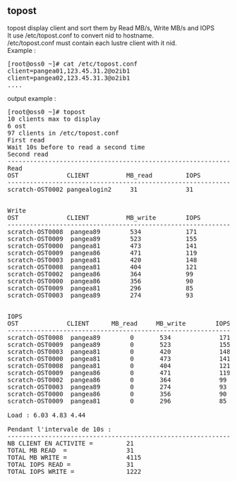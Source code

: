 ## topost
topost display client and sort them by Read MB/s, Write MB/s and IOPS<br>
It use /etc/topost.conf to convert nid to hostname.<br>
/etc/topost.conf must contain each lustre client with it nid.<br>
Example :
<pre>
[root@oss0 ~]# cat /etc/topost.conf
client=pangea01,123.45.31.2@o2ib1
client=pangea02,123.45.31.3@o2ib1
....
</pre>

output example :
<pre>
[root@oss0 ~]# topost
10 clients max to display
6 ost
97 clients in /etc/topost.conf
First read
Wait 10s before to read a second time
Second read
--------------------------------------------------------------------------
Read
OST             CLIENT  		MB_read         IOPS
--------------------------------------------------------------------------
scratch-OST0002 pangealogin2     31      		31


Write
OST             CLIENT  		MB_write        IOPS
--------------------------------------------------------------------------
scratch-OST0008  pangea89        534     		171
scratch-OST0009  pangea89        523     		155
scratch-OST0000  pangea81        473     		141
scratch-OST0009  pangea86        471     		119
scratch-OST0003  pangea81        420     		148
scratch-OST0008  pangea81        404     		121
scratch-OST0002  pangea86        364     		99
scratch-OST0000  pangea86        356     		90
scratch-OST0009  pangea81        296     		85
scratch-OST0003  pangea89        274     		93


IOPS
OST             CLIENT  	MB_read     MB_write        IOPS
--------------------------------------------------------------------------
scratch-OST0008  pangea89        0       534             171
scratch-OST0009  pangea89        0       523             155
scratch-OST0003  pangea81        0       420             148
scratch-OST0000  pangea81        0       473             141
scratch-OST0008  pangea81        0       404             121
scratch-OST0009  pangea86        0       471             119
scratch-OST0002  pangea86        0       364             99
scratch-OST0003  pangea89        0       274             93
scratch-OST0000  pangea86        0       356             90
scratch-OST0009  pangea81        0       296             85

Load : 6.03 4.83 4.44

Pendant l'intervale de 10s :
--------------------------------------------------------------------------
NB CLIENT EN ACTIVITE =         21
TOTAL MB READ  =                31
TOTAL MB WRITE =                4115
TOTAL IOPS READ =               31
TOTAL IOPS WRITE =              1222
</pre>
